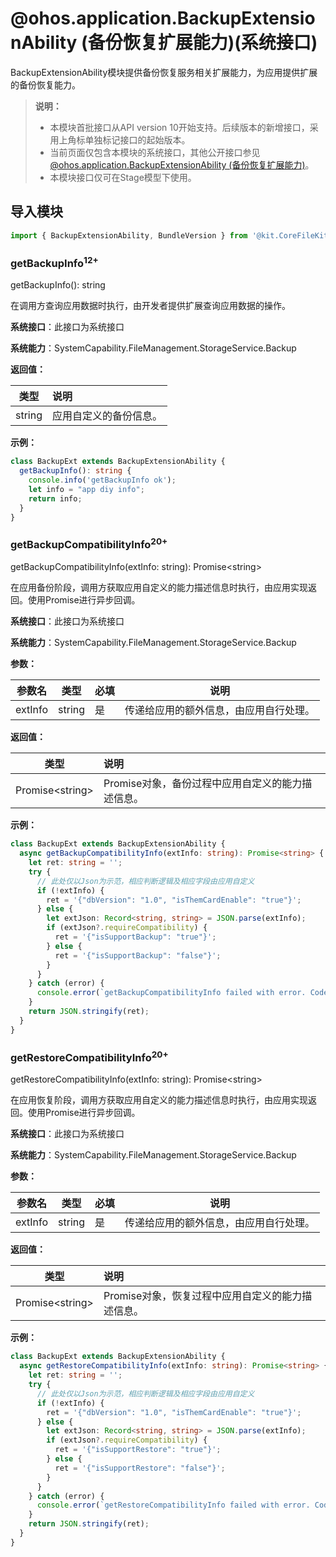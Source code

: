 # @ohos.application.BackupExtensionAbility (备份恢复扩展能力)(系统接口)
<!--Kit: Core File Kit-->
<!--Subsystem: FileManagement-->
<!--Owner: @lvzhenjie-->
<!--SE: @wang_zhangjun; @chenxi0605-->
<!--TSE: @liuhonggang123-->

BackupExtensionAbility模块提供备份恢复服务相关扩展能力，为应用提供扩展的备份恢复能力。

> **说明：**
>
> - 本模块首批接口从API version 10开始支持。后续版本的新增接口，采用上角标单独标记接口的起始版本。
> - 当前页面仅包含本模块的系统接口，其他公开接口参见[@ohos.application.BackupExtensionAbility (备份恢复扩展能力)](js-apis-application-backupExtensionAbility-sys.md)。
> - 本模块接口仅可在Stage模型下使用。

## 导入模块

```ts
import { BackupExtensionAbility, BundleVersion } from '@kit.CoreFileKit';
```

### getBackupInfo<sup>12+</sup>

getBackupInfo(): string

在调用方查询应用数据时执行，由开发者提供扩展查询应用数据的操作。

**系统接口**：此接口为系统接口

**系统能力**：SystemCapability.FileManagement.StorageService.Backup

**返回值：**

| 类型                   | 说明    |
| --------------------- | :---- |
| string | 应用自定义的备份信息。|

**示例：**

  ```ts
  class BackupExt extends BackupExtensionAbility {
    getBackupInfo(): string {
      console.info('getBackupInfo ok');
      let info = "app diy info";
      return info;
    }
  }
  ```

### getBackupCompatibilityInfo<sup>20+</sup>

getBackupCompatibilityInfo(extInfo: string): Promise&lt;string&gt;

在应用备份阶段，调用方获取应用自定义的能力描述信息时执行，由应用实现返回。使用Promise进行异步回调。

**系统接口**：此接口为系统接口

**系统能力**：SystemCapability.FileManagement.StorageService.Backup

**参数：**

| 参数名        | 类型                            | 必填 | 说明                           |
| ------------- | ------------------------------- | ---- | ------------------------------ |
| extInfo | string | 是   | 传递给应用的额外信息，由应用自行处理。|

**返回值：**

| 类型                   | 说明    |
| --------------------- | :---- |
| Promise&lt;string&gt; | Promise对象，备份过程中应用自定义的能力描述信息。|

**示例：**

  ```ts
  class BackupExt extends BackupExtensionAbility {
    async getBackupCompatibilityInfo(extInfo: string): Promise<string> {
      let ret: string = '';
      try {
        // 此处仅以Json为示范，相应判断逻辑及相应字段由应用自定义
        if (!extInfo) {
          ret = '{"dbVersion": "1.0", "isThemCardEnable": "true"}';
        } else {
          let extJson: Record<string, string> = JSON.parse(extInfo);
          if (extJson?.requireCompatibility) {
            ret = '{"isSupportBackup": "true"}';
          } else {
            ret = '{"isSupportBackup": "false"}';
          }
        }
      } catch (error) {
        console.error(`getBackupCompatibilityInfo failed with error. Code: ${error.code}, message: ${error.message}`);
      }
      return JSON.stringify(ret);
    }
  }
  ```

### getRestoreCompatibilityInfo<sup>20+</sup>

getRestoreCompatibilityInfo(extInfo: string): Promise&lt;string&gt;

在应用恢复阶段，调用方获取应用自定义的能力描述信息时执行，由应用实现返回。使用Promise进行异步回调。

**系统接口**：此接口为系统接口

**系统能力**：SystemCapability.FileManagement.StorageService.Backup

**参数：**

| 参数名        | 类型                            | 必填 | 说明                           |
| ------------- | ------------------------------- | ---- | ------------------------------ |
| extInfo | string | 是   | 传递给应用的额外信息，由应用自行处理。|

**返回值：**

| 类型                   | 说明    |
| --------------------- | :---- |
| Promise&lt;string&gt; | Promise对象，恢复过程中应用自定义的能力描述信息。|

**示例：**

  ```ts
  class BackupExt extends BackupExtensionAbility {
    async getRestoreCompatibilityInfo(extInfo: string): Promise<string> {
      let ret: string = '';
      try {
        // 此处仅以Json为示范，相应判断逻辑及相应字段由应用自定义
        if (!extInfo) {
          ret = '{"dbVersion": "1.0", "isThemCardEnable": "true"}';
        } else {
          let extJson: Record<string, string> = JSON.parse(extInfo);
          if (extJson?.requireCompatibility) {
            ret = '{"isSupportRestore": "true"}';
          } else {
            ret = '{"isSupportRestore": "false"}';
          }
        }
      } catch (error) {
        console.error(`getRestoreCompatibilityInfo failed with error. Code: ${error.code}, message: ${error.message}`);
      }
      return JSON.stringify(ret);
    }
  }
  ```